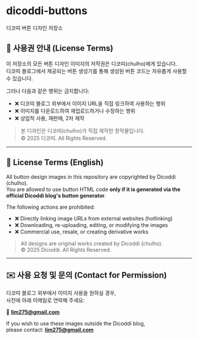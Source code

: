 # dicoddi-buttons
디코띠 버튼 디자인 저장소
## 📌 사용권 안내 (License Terms)

이 저장소의 모든 버튼 디자인 이미지의 저작권은 디코띠(chulho)에게 있습니다.  
디코띠 블로그에서 제공되는 버튼 생성기를 통해 생성된 버튼 코드는 자유롭게 사용할 수 있습니다.

그러나 다음과 같은 행위는 금지합니다:

- ❌ 디코띠 블로그 외부에서 이미지 URL을 직접 링크하여 사용하는 행위  
- ❌ 이미지를 다운로드하여 재업로드하거나 수정하는 행위  
- ❌ 상업적 사용, 재판매, 2차 제작

> 본 디자인은 디코띠(chulho)가 직접 제작한 창작물입니다.  
> © 2025 디코띠. All Rights Reserved.

---

## 📌 License Terms (English)

All button design images in this repository are copyrighted by Dicoddi (chulho).  
You are allowed to use button HTML code **only if it is generated via the official Dicoddi blog's button generator**.

The following actions are prohibited:

- ❌ Directly linking image URLs from external websites (hotlinking)  
- ❌ Downloading, re-uploading, editing, or modifying the images  
- ❌ Commercial use, resale, or creating derivative works

> All designs are original works created by Dicoddi (chulho).  
> © 2025 Dicoddi. All Rights Reserved.

---

## ✉️ 사용 요청 및 문의 (Contact for Permission)

디코띠 블로그 외부에서 이미지 사용을 원하실 경우,  
사전에 아래 이메일로 연락해 주세요:

📧 **lim275@gmail.com**

If you wish to use these images outside the Dicoddi blog,  
please contact: **lim275@gmail.com**

